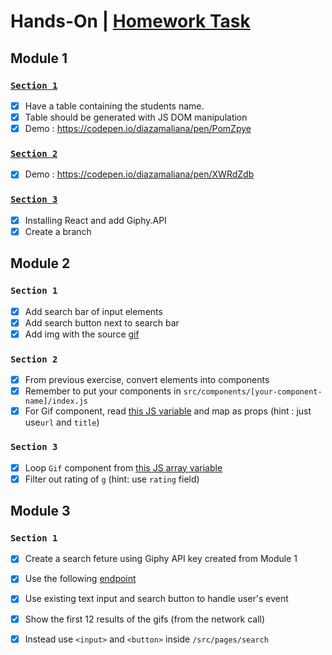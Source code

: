 # Hands-On | [Homework Task](https://github.com/diazamaliana/generasi-gigih-homework) 
## Module 1
### [`Section 1`](https://github.com/diazamaliana/gfe01079-projects/tree/module-1/hands-on/section-1)
- [x] Have a table containing the students name. 
- [x] Table should be generated with JS DOM manipulation
- [x] Demo : https://codepen.io/diazamaliana/pen/PomZpye

### [`Section 2`](https://github.com/diazamaliana/gfe01079-projects/tree/module-1/hands-on/section-2)
- [x] Demo : https://codepen.io/diazamaliana/pen/XWRdZdb

### [`Section 3`](https://github.com/diazamaliana/generasi-gigih-handson/tree/giphy-branch1)
- [x] Installing React and add Giphy.API
- [x] Create a branch

## Module 2
### `Section 1`
- [x] Add search bar of input elements 
- [x] Add search button next to search bar
- [x] Add img with the source [gif](https://media.giphy.com/media/Vh8pbGX3SGRwFDh3V0/source.gif)

### `Section 2`
- [x] From previous exercise, convert elements into components
- [x] Remember to put your components in `src/components/[your-component-name]/index.js`
- [x] For Gif component, read [this JS variable](https://gist.github.com/mfaarabi/24f2aa2a8baa43567c7ddbdc270135b4) and map as props (hint : just use`url` and `title`)

### `Section 3`
- [x] Loop `Gif` component from [this JS array variable](https://gist.github.com/mfaarabi/f96d331f32528790342982f8463a5665)
- [x] Filter out rating of `g` (hint: use `rating` field)

## Module 3
### `Section 1`
- [x] Create  a search feture using Giphy API key created from Module 1
- [x] Use the following [endpoint](https://developers.giphy.com/docs/api/endpoint/#search) 
- [x] Use existing text input and search button to handle user's event
- [x] Show the first 12 results of the gifs (from the network call)
- [x] Instead use `<input>` and `<button>` inside `/src/pages/search`


